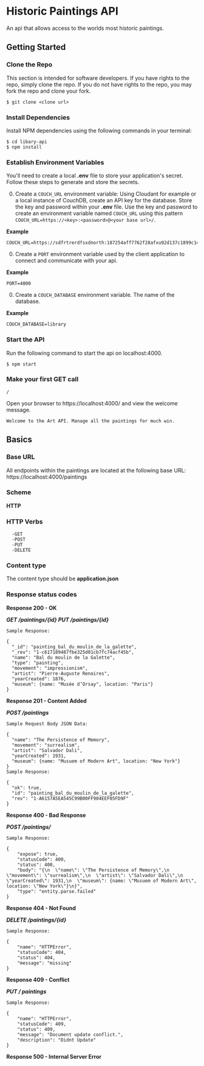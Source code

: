 # Historic Paintings API

An api that allows access to the worlds most historic paintings.

## Getting Started


### Clone the Repo

This section is intended for software developers.  If you have rights to the repo, simply clone the repo.  If you do not have rights to the repo, you may fork the repo and clone your fork.  

```
$ git clone <clone url>
```

### Install Dependencies

Install NPM dependencies using the following commands in your terminal:

```
$ cd libary-api
$ npm install
```

### Establish Environment Variables

You'll need to create a local **.env** file to store your application's secret.  Follow these steps to generate and store the secrets.

0. Create a `COUCH_URL` environment variable:  Using Cloudant for example or a local instance of CouchDB, create an API key for the database.  Store the key and password within your **.env** file.  Use the key and password to create an environment variable named `COUCH_URL` using this pattern `COUCH_URL=https://<key>:<password>@<your base url>/`.

  **Example**

  ```
  COUCH_URL=https://sdfrtrerdfsxdnorth:187254aff7762f28afxu92d137c1899c14f7c999@jeffjohnson.cloudant.com/
  ```

0.  Create a `PORT` environment variable used by the client application to connect and communicate with your api.

  **Example**

  ```
  PORT=4000
  ```

0. Create a `COUCH_DATABASE` environment variable.  The name of the database.

  **Example**

  ```
  COUCH_DATABASE=library
  ```


### Start the API

Run the following command to start the api on localhost:4000.

```
$ npm start
```

### Make your first GET call

 `/`

Open your browser to https://localhost:4000/ and view the welcome message.

 ``Welcome to the Art API. Manage all the paintings for much win.``


## Basics

### Base URL
All endpoints within the paintings are located at the following base URL:
 https://localhost:4000/paintings


### Scheme
**HTTP**

### HTTP Verbs
 ```
   -GET
   -POST
   -PUT
   -DELETE
   ```

### Content type
 The content type should be **application.json**

### Response status codes

**Response 200 - OK**

***GET /paintings/{id}
PUT /paintings/{id}***

```
Sample Response:

{
  "_id": "painting_bal_du_moulin_de_la_galette",
  "_rev": "1-c617189487fbe325d01cb7fc74acf45b",
  "name": "Bal du moulin de la Galette",
  "type": "painting",
  "movement": "impressionism",
  "artist": "Pierre-Auguste Renoires",
  "yearCreated": 1876,
  "museum": {name: "Musée d’Orsay", location: "Paris"}
}
```

**Response 201 - Content Added**

***POST /paintings***
```
Sample Request Body JSON Data:

{
  "name": "The Persistence of Memory",
  "movement": "surrealism",
  "artist": "Salvador Dali",
  "yearCreated": 1931,
  "museum": {name: "Musuem of Modern Art", location: "New York"}
}
Sample Response:

{
  "ok": true,
  "id": "painting_bal_du_moulin_de_la_galette",
  "rev": "1-A6157A5EA545C99B00FF904EEF05FD9F"
}
```
**Response 400 - Bad Response**

***POST /paintings/***
```
Sample Response:

{
    "expose": true,
    "statusCode": 400,
    "status": 400,
    "body": "{\n  \"name\": \"The Persistence of Memory\",\n  \"movement\": \"surrealism\",\n  \"artist\": \"Salvador Dali\",\n  \"yearCreated\": 1931,\n  \"museum\": {name: \"Musuem of Modern Art\", location: \"New York\"}\n}",
    "type": "entity.parse.failed"
}
```

**Response 404 - Not Found**

***DELETE /paintings/{id}***
```
Sample Response:

{
    "name": "HTTPError",
    "statusCode": 404,
    "status": 404,
    "message": "missing"
}
```


**Response 409 - Conflict**

***PUT / paintings***
```
Sample Response:

{
    "name": "HTTPError",
    "statusCode": 409,
    "status": 409,
    "message": "Document update conflict.",
    "description": "Didnt Update"
}

```
**Response 500 - Internal Server Error**
